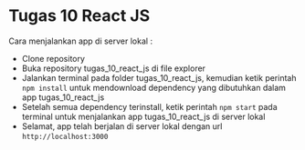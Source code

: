 # Tugas 10 React JS

Cara menjalankan app di server lokal :

- Clone repository
- Buka repository tugas_10_react_js di file explorer
- Jalankan terminal pada folder tugas_10_react_js, kemudian ketik perintah `npm install` untuk mendownload dependency yang dibutuhkan dalam app tugas_10_react_js
- Setelah semua dependency terinstall, ketik perintah `npm start` pada terminal untuk menjalankan app tugas_10_react_js di server lokal
- Selamat, app telah berjalan di server lokal dengan url `http://localhost:3000`
